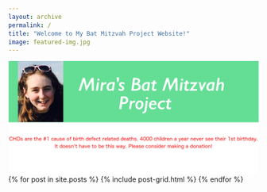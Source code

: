 ```yaml
---
layout: archive
permalink: /
title: "Welcome to My Bat Mitzvah Project Website!"
image: featured-img.jpg
---
```


<div class="page-lead">
	<img src="/images/banner-fact-1600-720-face.jpg">	
</div><!-- /.page-lead -->

<div class="tiles">
{% for post in site.posts %}
	{% include post-grid.html %}
{% endfor %}
</div><!-- /.tiles -->


